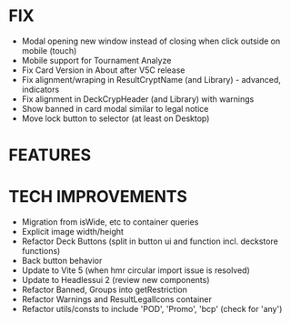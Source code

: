 # FIX
- Modal opening new window instead of closing when click outside on mobile (touch)
- Mobile support for Tournament Analyze
- Fix Card Version in About after V5C release
- Fix alignment/wraping in ResultCryptName (and Library) - advanced, indicators
- Fix alignment in DeckCrypHeader (and Library) with warnings
- Show banned in card modal similar to legal notice
- Move lock button to selector (at least on Desktop)

# FEATURES

# TECH IMPROVEMENTS
- Migration from isWide, etc to container queries
- Explicit image width/height
- Refactor Deck Buttons (split in button ui and function incl. deckstore functions)
- Back button behavior
- Update to Vite 5 (when hmr circular import issue is resolved)
- Update to Headlessui 2 (review new components)
- Refactor Banned, Groups into getRestriction
- Refactor Warnings and ResultLegalIcons container
- Refactor utils/consts to include 'POD', 'Promo', 'bcp' (check for 'any')
